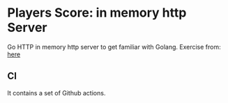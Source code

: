 # Players Score: in memory http Server
Go HTTP in memory http server to get familiar with Golang.
Exercise from: [here](https://quii.gitbook.io/learn-go-with-tests/build-an-application/http-server#storing-scores)

## CI
It contains a set of Github actions.
